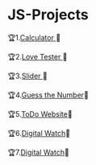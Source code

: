 # JS-Projects


🏆1.[Calculator ](https://ghanendrabhardwaj19.github.io/JS-Projects/calculator/index.html)🤩

🏆2.[Love Tester ](https://ghanendrabhardwaj19.github.io/JS-Projects/LoveTester/index.html)🤩

🏆3.[Slider ](https://ghanendrabhardwaj19.github.io/JS-Projects/Slider/index.html)🤩

🏆4.[Guess the Number](https://ghanendrabhardwaj19.github.io/JS-Projects/GuessGame/index.html)🤩

🏆5.[ToDo Website](https://ghanendrabhardwaj19.github.io/JS-Projects/ToDo/index.html)🤩

🏆6.[Digital Watch](https://ghanendrabhardwaj19.github.io/JS-Projects/watch/index.html)🤩

🏆7.[Digital Watch](https://ghanendrabhardwaj19.github.io/JS-Projects/HTMLCSSSlider/index.html)🤩
